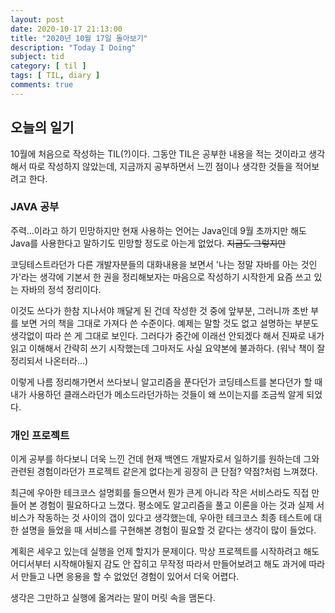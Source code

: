 ```yaml
---
layout: post
date: 2020-10-17 21:13:00
title: "2020년 10월 17일 돌아보기"
description: "Today I Doing"
subject: tid
category: [ til ]
tags: [ TIL, diary ]
comments: true
---
```


## 오늘의 일기

10월에 처음으로 작성하는 TIL(?)이다. 그동안 TIL은 공부한 내용을 적는 것이라고 생각해서 따로 작성하지 않았는데, 지금까지 공부하면서 느낀 점이나 생각한 것들을 적어보려고 한다.

### JAVA 공부

주력...이라고 하기 민망하지만 현재 사용하는 언어는 Java인데 9월 초까지만 해도 Java를 사용한다고 말하기도 민망할 정도로 아는게 없었다. ~~지금도 그렇지만~~

코딩테스트라던가 다른 개발자분들의 대화내용을 보면서 '나는 정말 자바를 아는 것인가'라는 생각에 기본서 한 권을 정리해보자는 마음으로 작성하기 시작한게 요즘 쓰고 있는 자바의 정석 정리이다.

이것도 쓰다가 한참 지나서야 깨달게 된 건데 작성한 것 중에 앞부분, 그러니까 초반 부를 보면 거의 책을 그대로 가져다 쓴 수준이다. 예제는 말할 것도 없고 설명하는 부분도 생각없이 따라 쓴 게 그대로 보인다. 그러다가 중간에 이래선 안되겠다 해서 진짜로 내가 읽고 이해해서 간략히 쓰기 시작했는데 그마저도 사실 요약본에 불과하다. (워낙 책이 잘 정리되서 나온터라...)

이렇게 나름 정리해가면서 쓰다보니 알고리즘을 푼다던가 코딩테스트를 본다던가 할 때 내가 사용하던 클래스라던가 메소드라던가하는 것들이 왜 쓰이는지를 조금씩 알게 되었다.

### 개인 프로젝트

이게 공부를 하다보니 더욱 느낀 건데 현재 백엔드 개발자로서 일하기를 원하는데 그와 관련된 경험이라던가 프로젝트 같은게 없다는게 굉장히 큰 단점? 약점?처럼 느껴졌다.

최근에 우아한 테크코스 설명회를 들으면서 뭔가 큰게 아니라 작은 서비스라도 직접 만들어 본 경험이 필요하다고 느꼈다. 평소에도 알고리즘을 풀고 이론을 아는 것과 실제 서비스가 작동하는 것 사이의 갭이 있다고 생각했는데, 우아한 테크코스 최종 테스트에 대한 설명을 들었을 때 서비스를 구현해본 경험이 필요할 것 같다는 생각이 많이 들었다.

계획은 세우고 있는데 실행을 언제 할지가 문제이다. 막상 프로젝트를 시작하려고 해도 어디서부터 시작해야될지 감도 안 잡히고 무작정 따라서 만들어보려고 해도 과거에 따라서 만들고 나면 응용을 할 수 없었던 경험이 있어서 더욱 어렵다.

생각은 그만하고 실행에 옮겨라는 말이 머릿 속을 맴돈다.
